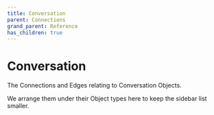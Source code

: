 ```yaml
---
title: Conversation
parent: Connections
grand_parent: Reference
has_children: true
---
```


# Conversation

The Connections and Edges relating to Conversation Objects.

We arrange them under their Object types here to keep the sidebar list smaller.

